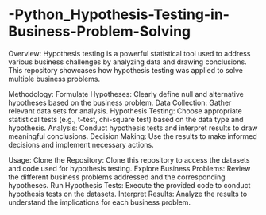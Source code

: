 # -Python_Hypothesis-Testing-in-Business-Problem-Solving

Overview:
Hypothesis testing is a powerful statistical tool used to address various business challenges by analyzing data and drawing conclusions. This repository showcases how hypothesis testing was applied to solve multiple business problems.

Methodology:
Formulate Hypotheses: Clearly define null and alternative hypotheses based on the business problem.
Data Collection: Gather relevant data sets for analysis.
Hypothesis Testing: Choose appropriate statistical tests (e.g., t-test, chi-square test) based on the data type and hypothesis.
Analysis: Conduct hypothesis tests and interpret results to draw meaningful conclusions.
Decision Making: Use the results to make informed decisions and implement necessary actions.

Usage:
Clone the Repository: Clone this repository to access the datasets and code used for hypothesis testing.
Explore Business Problems: Review the different business problems addressed and the corresponding hypotheses.
Run Hypothesis Tests: Execute the provided code to conduct hypothesis tests on the datasets.
Interpret Results: Analyze the results to understand the implications for each business problem.
